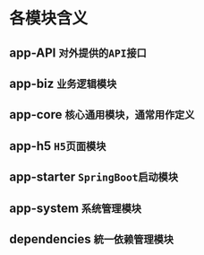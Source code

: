 # 各模块含义

## app-API `对外提供的API接口`

## app-biz `业务逻辑模块`

## app-core `核心通用模块，通常用作定义`

## app-h5  `H5页面模块`

## app-starter `SpringBoot启动模块`

## app-system `系统管理模块`

## dependencies `統一依赖管理模块`